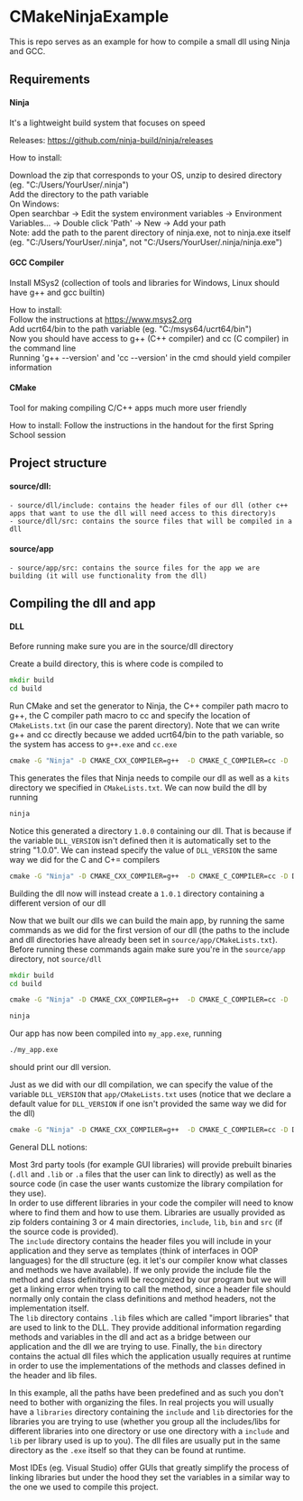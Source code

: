 # CMakeNinjaExample

This is repo serves as an example for how to compile a small dll using Ninja and GCC.

## Requirements

#### Ninja
It's a lightweight build system that focuses on speed

Releases: https://github.com/ninja-build/ninja/releases

How to install:

Download the zip that corresponds to your OS, unzip to desired directory (eg. "C:/Users/YourUser/.ninja")  
Add the directory to the path variable  
On Windows:   
Open searchbar -> Edit the system environment variables -> Environment Variables... -> Double click 'Path' -> New -> Add your path  
Note: add the path to the parent directory of ninja.exe, not to ninja.exe itself (eg. "C:/Users/YourUser/.ninja", not "C:/Users/YourUser/.ninja/ninja.exe")

#### GCC Compiler
Install MSys2 (collection of tools and libraries for Windows, Linux should have g++ and gcc builtin)  

How to install:  
Follow the instructions at https://www.msys2.org  
Add ucrt64/bin to the path variable (eg. "C:/msys64/ucrt64/bin")   
Now you should have access to g++ (C++ compiler) and cc (C compiler) in the command line  
Running 'g++ --version' and 'cc --version' in the cmd should yield compiler information  

#### CMake
Tool for making compiling C/C++ apps much more user friendly

How to install:
Follow the instructions in the handout for the first Spring School session

## Project structure

#### source/dll:
    - source/dll/include: contains the header files of our dll (other c++ apps that want to use the dll will need access to this directory)s
    - source/dll/src: contains the source files that will be compiled in a dll

#### source/app

    - source/app/src: contains the source files for the app we are building (it will use functionality from the dll)

## Compiling the dll and app

#### DLL

Before running make sure you are in the source/dll directory

Create a build directory, this is where code is compiled to
```cmd
mkdir build
cd build
```

Run CMake and set the generator to Ninja, the C++ compiler path macro to g++, the C compiler path macro to cc and specify the location of `CMakeLists.txt` (in our case the parent directory). Note that we can write g++ and cc directly because we added ucrt64/bin to the path variable, so the system has access to `g++.exe` and `cc.exe`

```cmd
cmake -G "Ninja" -D CMAKE_CXX_COMPILER=g++  -D CMAKE_C_COMPILER=cc -D ..
```

This generates the files that Ninja needs to compile our dll as well as a `kits` directory we specified in `CMakeLists.txt`. We can now build the dll by running

```cmd
ninja
```

Notice this generated a directory `1.0.0` containing our dll. That is because if the variable `DLL_VERSION` isn't defined then it is automatically set to the string "1.0.0". We can instead specify the value of `DLL_VERSION` the same way we did for the C and C+= compilers

```cmd
cmake -G "Ninja" -D CMAKE_CXX_COMPILER=g++  -D CMAKE_C_COMPILER=cc -D DLL_VERSION=1.0.1 ..
```

Building the dll now will instead create a `1.0.1` directory containing a different version of our dll

Now that we built our dlls we can build the main app, by running the same commands as we did for the first version of our dll (the paths to the include and dll directories have already been set in `source/app/CMakeLists.txt`).
Before running these commands again make sure you're in the `source/app` directory, not `source/dll`
```cmd
mkdir build
cd build
```
```cmd
cmake -G "Ninja" -D CMAKE_CXX_COMPILER=g++  -D CMAKE_C_COMPILER=cc -D ..
```
```cmd
ninja
```

Our app has now been compiled into `my_app.exe`, running
```cmd
./my_app.exe
```
should print our dll version.

Just as we did with our dll compilation, we can specify the value of the variable `DLL_VERSION` that `app/CMakeLists.txt` uses (notice that we declare a default value for `DLL_VERSION` if one isn't provided the same way we did for the dll)

```cmd
cmake -G "Ninja" -D CMAKE_CXX_COMPILER=g++  -D CMAKE_C_COMPILER=cc -D DLL_VERSION=1.0.0 ..
```

General DLL notions:

Most 3rd party tools (for example GUI libraries) will provide prebuilt binaries (`.dll` and `.lib` or `.a` files that the user can link to directly) as well as the source code (in case the user wants customize the library compilation for they use).  
In order to use different libraries in your code the compiler will need to know where to find them and how to use them. Libraries are usually provided as zip folders containing 3 or 4 main directories, `include`, `lib`, `bin` and `src` (if the source code is provided).  
The `include` directory contains the header files you will include in your application and they serve as templates (think of interfaces in OOP languages) for the dll structure (eg. it let's our compiler know what classes and methods we have available). If we only provide the include file the method and class definitons will be recognized by our program but we will get a linking error when trying to call the method, since a header file should normally only contain the class definitions and method headers, not the implementation itself.  
The `lib` directory contains `.lib` files which are called "import libraries" that are used to link to the DLL. They provide additional information regarding methods and variables in the dll and act as a bridge between our application and the dll we are trying to use.
Finally, the `bin` directory contains the actual dll files which the application usually requires at runtime in order to use the implementations of the methods and classes defined in the header and lib files.

In this example, all the paths have been predefined and as such you don't need to bother with organizing the files. In real projects you will usually have a `libraries` directory containing the `include` and `lib` directories for the libraries you are trying to use (whether you group all the includes/libs for different libraries into one directory or use one directory with a `include` and `lib` per library used is up to you). The dll files are usually put in the same directory as the `.exe` itself so that they can be found at runtime.

Most IDEs (eg. Visual Studio) offer GUIs that greatly simplify the process of linking libraries but under the hood they set the variables in a similar way to the one we used to compile this project.